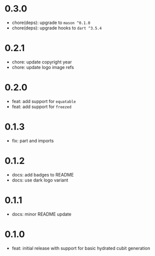 # 0.3.0

- chore(deps): upgrade to `mason ^0.1.0`
- chore(deps): upgrade hooks to `dart ^3.5.4`

# 0.2.1

- chore: update copyright year
- chore: update logo image refs

# 0.2.0

- feat: add support for `equatable`
- feat: add support for `freezed`

# 0.1.3

- fix: part and imports

# 0.1.2

- docs: add badges to README
- docs: use dark logo variant

# 0.1.1

- docs: minor README update

# 0.1.0

- feat: initial release with support for basic hydrated cubit generation
